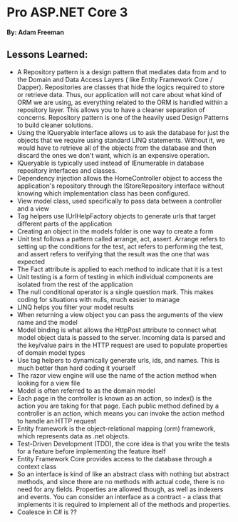 # Pro ASP.NET Core 3
__By: Adam Freeman__
## Lessons Learned:
- A Repository pattern is a design pattern that mediates data from and to the Domain and Data Access Layers ( like Entity Framework Core / Dapper). Repositories are classes that hide the logics required to store or retrieve data. Thus, our application will not care about what kind of ORM we are using, as everything related to the ORM is handled within a repository layer. This allows you to have a cleaner separation of concerns. Repository pattern is one of the heavily used Design Patterns to build cleaner solutions.
- Using the IQueryable<T> interface allows us to ask the database for just the objects that we require using standard LINQ statements. Without it, we would have to retrieve all of the objects from the database and then discard the ones we don't want, which is an expensive operation.
- IQueryable<T> is typically used instead of IEnumerable<T> in database repository interfaces and classes.
- Dependency injection allows the HomeController object to access the application's repository through the IStoreRepository interface without knowing which implementation class has been configured.
- View model class, used specifically to pass data between a controller and a view
- Tag helpers use IUrlHelpFactory objects to generate urls that target different parts of the application
- Creating an object in the models folder is one way to create a form
- Unit test follows a pattern called arrange, act, assert. Arrange refers to setting up the conditions for the test, act refers to performing the test, and assert refers to verifying that the result was the one that was expected
- The Fact attribute is applied to each method to indicate that it is a test
- Unit testing is a form of testing in which individual components are isolated from the rest of the application
- The null conditional operator is a single question mark. This makes coding for situations with nulls, much easier to manage
- LINQ helps you filter your model results
- When returning a view object you can pass the arguments of the view name and the model
- Model binding is what allows the HttpPost attribute to connect what model object data is passed to the server. Incoming data is parsed and the key/value pairs in the HTTP request are used to populate properties of domain model types
- Use tag helpers to dynamically generate urls, ids, and names. This is much better than hard coding it yourself
- The razor view engine will use the name of the action method when looking for a view file
- Model is often referred to as the domain model
- Each page in the controller is known as an action, so index() is the action you are taking for that page. Each public method defined by a controller is an action, which means you can invoke the action method to handle an HTTP request
- Entity framework is the object-relational mapping (orm) framework, which represents data as .net objects.
- Test-Driven Development (TDD), the core idea is that you write the tests for a feature before implementing the feature itself
- Entity Framework Core provides access to the database through a context class
- So an interface is kind of like an abstract class with nothing but abstract methods, and since there are no methods with actual code, there is no need for any fields. Properties are allowed though, as well as indexers and events. You can consider an interface as a contract - a class that implements it is required to implement all of the methods and properties.
- Coalesce in C# is ??